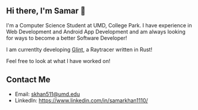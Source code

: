 ## Hi there, I'm Samar 👋

I'm a Computer Science Student at UMD, College Park. I have experience in Web Development and Android App Development and am always looking for ways to become a better Software Developer!

I am currentlty developing [Glint](https://github.com/Sullym8/glint), a Raytracer written in Rust!

Feel free to look at what I have worked on!

## Contact Me
- Email: skhan511@umd.edu
- LinkedIn: https://www.linkedin.com/in/samarkhan1110/
<!--
**Sullym8/Sullym8** is a ✨ _special_ ✨ repository because its `README.md` (this file) appears on your GitHub profile.

Here are some ideas to get you started:

- 🔭 I’m currently working on ...
- 🌱 I’m currently learning ...
- 👯 I’m looking to collaborate on ...
- 🤔 I’m looking for help with ...
- 💬 Ask me about ...
- 📫 How to reach me: ...
- 😄 Pronouns: ...
- ⚡ Fun fact: ...
-->

